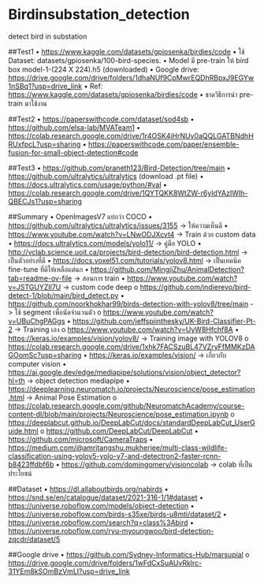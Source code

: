 # Birdinsubstation_detection
detect bird in substation

##Test1
•	https://www.kaggle.com/datasets/gpiosenka/birdies/code
•	ใช้ Dataset: datasets/gpiosenka/100-bird-species. 
•	Model มี pre-train ให้ bird box model-1-(224 X 224).h5 (downloaded)
•	Google drive: https://drive.google.com/drive/folders/1dhaNUf9CpMwrEQDhRBpxJ9EGYw1nSBq1?usp=drive_link
•	Ref: https://www.kaggle.com/datasets/gpiosenka/birdies/code
•	ขาดวิธีการนำ pre-train มาใช้งาน

##Test2
•	https://paperswithcode.com/dataset/sod4sb
•	https://github.com/elsa-lab/MVATeam1
•	https://colab.research.google.com/drive/1r4OSK4iHrNUv0aQQLGATBNdhHRUxfpcL?usp=sharing
•	https://paperswithcode.com/paper/ensemble-fusion-for-small-object-detection#code

##Test3
•	https://github.com/praneth123/Bird-Detection/tree/main
•	https://github.com/ultralytics/ultralytics (download .pt file)
•	https://docs.ultralytics.com/usage/python/#val
•	https://colab.research.google.com/drive/1QYTQKK8WtZW-r6yldYAzIWIh-QBECJs1?usp=sharing


##Summary
•	OpenImagesV7 แย่กว่า COCO
•	https://github.com/ultralytics/ultralytics/issues/3155 -> ให้ความเห็นดี
•	https://www.youtube.com/watch?v=LNwODJXcvt4 -> Train ด้วย custom data
•	https://docs.ultralytics.com/models/yolo11/ -> คู่มือ YOLO
•	http://vclab.science.uoit.ca/projects/bird-detection/bird-detection.html -> เป็นตัวอย่างที่ดี
•	https://docs.voxel51.com/tutorials/yolov8.html -> เป็นเทคนิค fine-tune ที่ดีให้เหลือแต่นก
•	https://github.com/MingjiZhu/AnimalDetection?tab=readme-ov-file -> สอนการ train
•	https://www.youtube.com/watch?v=JSTGUYZIl7U -> custom code deep
o	https://github.com/indierevo/bird-detect-1/blob/main/bird_detect.py
•	https://github.com/noorkhokhar99/birds-detection-with-yolov8/tree/main -> ใช้ segment เพื่อนัดจำนวนตัว
o	https://www.youtube.com/watch?v=UBuChgPAGgs
•	https://github.com/jeffspiinthesky/UK-Bird-Classifier-Pt-2 -> Training เอง
o	https://www.youtube.com/watch?v=UyW8Hfchf8A
•	https://keras.io/examples/vision/yolov8/ -> Training image with YOLOV8
o	https://colab.research.google.com/drive/1xhk7FACSzuBL47VZryFfMMKzDAGOomSc?usp=sharing
•	https://keras.io/examples/vision/ -> เกี่ยวกับ computer vision
•	https://ai.google.dev/edge/mediapipe/solutions/vision/object_detector?hl=th -> object detection mediapipe
•	https://deeplearning.neuromatch.io/projects/Neuroscience/pose_estimation.html -> Animal Pose Estimation
o	https://colab.research.google.com/github/NeuromatchAcademy/course-content-dl/blob/main/projects/Neuroscience/pose_estimation.ipynb
o	https://deeplabcut.github.io/DeepLabCut/docs/standardDeepLabCut_UserGuide.html
o	https://github.com/DeepLabCut/DeepLabCut
•	https://github.com/microsoft/CameraTraps
•	https://medium.com/@amritangshu.mukherjee/multi-class-wildlife-classification-using-yolov5-yolo-v7-and-detectron2-faster-rcnn-b8423ffdbf6b 
•	https://github.com/domingomery/visioncolab -> colab ที่เป็นประโยชน์

##Dataset
•	https://dl.allaboutbirds.org/nabirds
•	https://snd.se/en/catalogue/dataset/2021-316-1/1#dataset
•	https://universe.roboflow.com/models/object-detection
•	https://universe.roboflow.com/birds-s35xe/birds-u8mti/dataset/2
•	https://universe.roboflow.com/search?q=class%3Abird
•	https://universe.roboflow.com/ryu-myoungwoo/bird-detection-zqcdr/dataset/5

##Google drive
•	https://github.com/Sydney-Informatics-Hub/marsupial
o	https://drive.google.com/drive/folders/1wFdCxSuAUvRklrc-31YEm8kSOmBzVmLI?usp=drive_link

